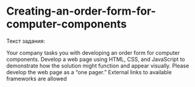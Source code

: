 # Creating-an-order-form-for-computer-components

Текст задания:

Your company tasks you with developing an order form for computer components. Develop a web page using HTML, CSS, and JavaScript to demonstrate how the solution might function and appear visually. Please develop the web page as a “one pager.” External links to available frameworks are allowed

